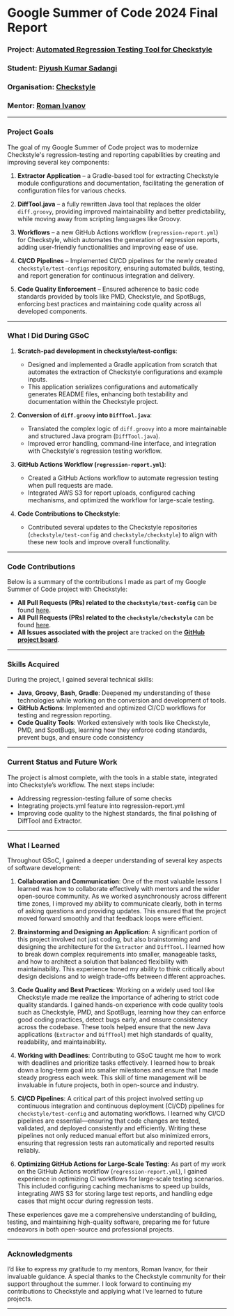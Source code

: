 # **Google Summer of Code 2024 Final Report**

### **Project**: [Automated Regression Testing Tool for Checkstyle](https://github.com/checkstyle/checkstyle/wiki/Checkstyle-GSoC-2024-Project-Ideas#project-name-internal-tooling-for-regression-testing)

### **Student**: [Piyush Kumar Sadangi](https://github.com/relentless-pursuit)

### **Organisation**: [Checkstyle](https://github.com/checkstyle)

### **Mentor**: [Roman Ivanov](https://github.com/romani)


---

### Project Goals

The goal of my Google Summer of Code project was to modernize Checkstyle's regression-testing and reporting capabilities by creating and improving several key components:

1. **Extractor Application** – a Gradle-based tool for extracting Checkstyle module configurations and documentation, facilitating the generation of configuration files for various checks.
   
2. **DiffTool.java** – a fully rewritten Java tool that replaces the older `diff.groovy`, providing improved maintainability and better predictability, while moving away from scripting languages like Groovy.

3. **Workflows** – a new GitHub Actions workflow (`regression-report.yml`) for Checkstyle, which automates the generation of regression reports, adding user-friendly functionalities and improving ease of use.

4. **CI/CD Pipelines** – Implemented CI/CD pipelines for the newly created `checkstyle/test-configs` repository, ensuring automated builds, testing, and report generation for continuous integration and delivery.

5. **Code Quality Enforcement** – Ensured adherence to basic code standards provided by tools like PMD, Checkstyle, and SpotBugs, enforcing best practices and maintaining code quality across all developed components.


---

### What I Did During GSoC

1. **Scratch-pad development in checkstyle/test-configs**:
   - Designed and implemented a Gradle application from scratch that automates the extraction of Checkstyle configurations and example inputs.
   - This application serializes configurations and automatically generates README files, enhancing both testability and documentation within the Checkstyle project.

2. **Conversion of `diff.groovy` into `DiffTool.java`**:
   - Translated the complex logic of `diff.groovy` into a more maintainable and structured Java program (`DiffTool.java`).
   - Improved error handling, command-line interface, and integration with Checkstyle's regression testing workflow.

3. **GitHub Actions Workflow (`regression-report.yml`)**:
   - Created a GitHub Actions workflow to automate regression testing when pull requests are made.
   - Integrated AWS S3 for report uploads, configured caching mechanisms, and optimized the workflow for large-scale testing.
   
4. **Code Contributions to Checkstyle**:
   - Contributed several updates to the Checkstyle repositories (`checkstyle/test-config` and `checkstyle/checkstyle`) to align with these new tools and improve overall functionality.

---

### Code Contributions

Below is a summary of the contributions I made as part of my Google Summer of Code project with Checkstyle:

- **All Pull Requests (PRs) related to the `checkstyle/test-config`** can be found [here](https://github.com/checkstyle/test-configs/pulls?q=is%3Apr+is%3Amerged+author%3Arelentless-pursuit+created%3A%3E%3D2024-05-01+merged%3A%3C%3D2024-10-16).
- **All Pull Requests (PRs) related to the `checkstyle/checkstyle`** can be found [here](https://github.com/checkstyle/checkstyle/pulls?q=is%3Apr+is%3Amerged+author%3Arelentless-pursuit+created%3A%3E%3D2024-05-01+merged%3A%3C%3D2024-10-16).
- **All Issues associated with the project** are tracked on the **[GitHub project board](https://github.com/orgs/checkstyle/projects/8)**.

---

### Skills Acquired

During the project, I gained several technical skills:
- **Java**, **Groovy**, **Bash**, **Gradle**: Deepened my understanding of these technologies while working on the conversion and development of tools.
- **GitHub Actions**: Implemented and optimized CI/CD workflows for testing and regression reporting.
- **Code Quality Tools**: Worked extensively with tools like Checkstyle, PMD, and SpotBugs, learning how they enforce coding standards, prevent bugs, and ensure code consistency
  
---

### Current Status and Future Work

The project is almost complete, with the tools in a stable state, integrated into Checkstyle’s workflow. The next steps include:
- Addressing regression-testing failure of some checks
- Integrating projects.yml feature into regression-report.yml
- Improving code quality to the highest standards, the final polishing of DiffTool and Extractor.

---

### What I Learned

Throughout GSoC, I gained a deeper understanding of several key aspects of software development:

1. **Collaboration and Communication**: One of the most valuable lessons I learned was how to collaborate effectively with mentors and the wider open-source community. As we worked asynchronously across different time zones, I improved my ability to communicate clearly, both in terms of asking questions and providing updates. This ensured that the project moved forward smoothly and that feedback loops were efficient.

2. **Brainstorming and Designing an Application**: A significant portion of this project involved not just coding, but also brainstorming and designing the architecture for the `Extractor` and `DiffTool`. I learned how to break down complex requirements into smaller, manageable tasks, and how to architect a solution that balanced flexibility with maintainability. This experience honed my ability to think critically about design decisions and to weigh trade-offs between different approaches.

3. **Code Quality and Best Practices**: Working on a widely used tool like Checkstyle made me realize the importance of adhering to strict code quality standards. I gained hands-on experience with code quality tools such as Checkstyle, PMD, and SpotBugs, learning how they can enforce good coding practices, detect bugs early, and ensure consistency across the codebase. These tools helped ensure that the new Java applications (`Extractor` and `DiffTool`) met high standards of quality, readability, and maintainability.

4. **Working with Deadlines**: Contributing to GSoC taught me how to work with deadlines and prioritize tasks effectively. I learned how to break down a long-term goal into smaller milestones and ensure that I made steady progress each week. This skill of time management will be invaluable in future projects, both in open-source and industry.

5. **CI/CD Pipelines**: A critical part of this project involved setting up continuous integration and continuous deployment (CI/CD) pipelines for `checkstyle/test-config` and automating workflows. I learned why CI/CD pipelines are essential—ensuring that code changes are tested, validated, and deployed consistently and efficiently. Writing these pipelines not only reduced manual effort but also minimized errors, ensuring that regression tests ran automatically and reported results reliably.

6. **Optimizing GitHub Actions for Large-Scale Testing**: As part of my work on the GitHub Actions workflow (`regression-report.yml`), I gained experience in optimizing CI workflows for large-scale testing scenarios. This included configuring caching mechanisms to speed up builds, integrating AWS S3 for storing large test reports, and handling edge cases that might occur during regression tests.

These experiences gave me a comprehensive understanding of building, testing, and maintaining high-quality software, preparing me for future endeavors in both open-source and professional projects.

---

### Acknowledgments

I’d like to express my gratitude to my mentors, Roman Ivanov, for their invaluable guidance. A special thanks to the Checkstyle community for their support throughout the summer. I look forward to continuing my contributions to Checkstyle and applying what I’ve learned to future projects.

--- 
